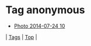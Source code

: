 <!--
title: Tag anonymous
date: 2020-06-28T15:26:59.755Z
tags:
-->
# Tag anonymous

 * [Photo 2014-07-24 10](92720301600.md)

| [Tags](tags.md) | [Top](index.md) |
